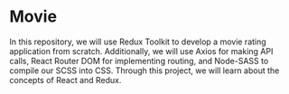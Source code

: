 # Movie
In this repository, we will use Redux Toolkit to develop a movie rating application from scratch. Additionally, we will use Axios for making API calls, React Router DOM for implementing routing, and Node-SASS to compile our SCSS into CSS. Through this project, we will learn about the concepts of React and Redux.
